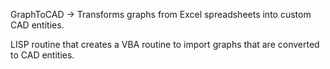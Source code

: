 GraphToCAD -> Transforms graphs from Excel spreadsheets into custom CAD entities.

LISP routine that creates a VBA routine to import graphs that are converted to CAD entities.
